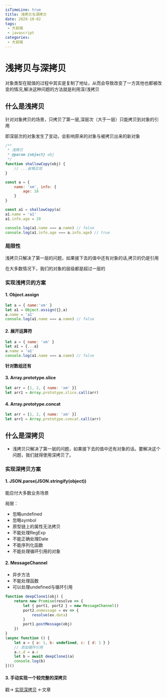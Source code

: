 ```yaml
---
isTimeLine: true
title: 浅拷贝与深拷贝
date: 2020-10-02
tags:
 - 大前端
 - javascript
categories:
 - 大前端
---
```

# 浅拷贝与深拷贝

对象类型在赋值的过程中其实是复制了地址，从而会导致改变了一方其他也都被改变的情况,解决这种问题的方法就是利用深/浅拷贝

## 什么是浅拷贝

针对对象拷贝的场景，只拷贝了第一层,深层次（大于一层）只能拷贝到对象的引用

即深层次的对象发生了变动，会影响原来的对象与被拷贝出来的新对象

```js
/**
 * 浅拷贝
 * @param {object} obj 
 */
function shallowCopy(obj) {
    // ...省略实现
}

const a = {
    name: 'xm', info: {
        age: 18
    }
}

const a1 = shallowCopy(a)
a1.name = 'a1'
a1.info.age = 20

console.log(a1.name === a.name) // false
console.log(a1.info.age === a.info.age) // true
```

### 局限性
浅拷贝只解决了第一层的问题，如果接下去的值中还有对象的话,拷贝的仍是引用

在大多数情况下，我们的对象的层级都是超过一层的

### 实现浅拷贝的方案
#### 1. Object.assign
```js
let a = { name:'xm' }
let a1 = Object.assign({},a)
a.name = 'a1'
console.log(a1.name === a.name) // false
```
#### 2. 展开运算符
```js
let a = { name: 'xm' }
let a1 = {...a}
a.name = 'a1'
console.log(a1.name === a.name) // false
```

**针对数组还有**
#### 3. Array.prototype.slice
```js
let arr = [1, 2, { name: 'xm' }]
let arr1 = Array.prototype.slice.call(arr)
```
#### 4. Array.prototype.concat
```js
let arr = [1, 2, { name: 'xm' }]
let arr1 = Array.prototype.concat.call(arr)
```

## 什么是深拷贝
* 浅拷贝只解决了第一层的问题，如果接下去的值中还有对象的话。要解决这个问题，我们就得使用深拷贝了。

### 实现深拷贝方案
#### 1. JSON.parse(JSON.stringify(object))
能应付大多数业务场景

局限：
* 忽略undefined
* 忽略symbol
* 原型链上的属性无法拷贝
* 不能处理RegExp
* 不能正确处理Date
* 不能序列化函数
* 不能处理循环引用的对象

#### 2. MessageChannel
* 异步方法
* 不能处理函数
* 可以处理undefined与循环引用

```js
function deepClone1(obj) {
    return new Promise(resolve => {
        let { port1, port2 } = new MessageChannel()
        port2.onmessage = ev => {
            resolve(ev.data)
        }
        port1.postMessage(obj)
    })
}
(async function () {
    let a = { a: 1, b: undefined, c: { d: 1 } }
    // 添加循环引用
    a.c.d = a.c
    let b = await deepClone1(a)
    console.log(b)
})()
```

#### 3. 手动实现一个较完整的深拷贝

戳→ [实现深拷贝](./../../coding/js/deepClone.md) ←文章

<comment/>
<tongji/>